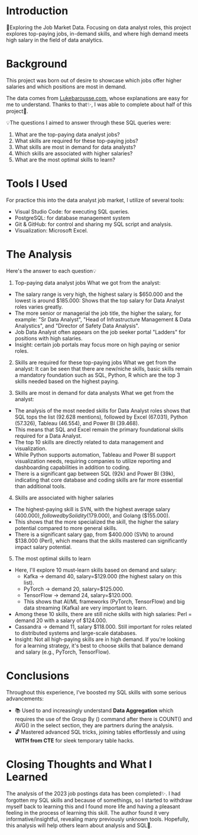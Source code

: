 # Introduction
🎨Exploring the Job Market Data. Focusing on data analyst roles, this project explores top-paying jobs, in-demand skills, and where high demand meets high salary in the field of data analytics.

# Background
This project was born out of desire to showcase which jobs offer higher salaries and which positions are most in demand.

The data comes from [Lukebarousse.com](https://www.youtube.com/@LukeBarousse), whose explanations are easy for me to understand. Thanks to that✨, I was able to complete about half of this project🎀.

💡The questions I aimed to answer through these SQL queries were:
1. What are the top-paying data analyst jobs?
2. What skills are required for these top-paying jobs?
3. What skills are most in demand for data analysts?
4. Which skills are associated with higher salaries?
5. What are the most optimal skills to learn?

# Tools I Used
For practice this into the data analyst job market, I utilize of several tools:
* Visual Studio Code: for executing SQL queries.
* PostgreSQL: for database management system
* Git & GitHub: for control and sharing my SQL script and analysis.
* Visualization: Microsoft Excel.

# The Analysis
Here's the answer to each question💡
1. Top-paying data analyst jobs
What we got from the analyst:
- The salary range is very high, the highest salary is $650.000 and the lowest is around $185.000: Shows that the top salary for Data Analyst roles varies greatly.
- The more senior or managerial the job title, the higher the salary, for example:
"Sr Data Analyst", "Head of Infrastructure Management & Data Analystics", and "Director of Safety Data Analysis".
- Job Data Analyst often appears on the job seeker portal "Ladders" for positions with high salaries.
- Insight: certain job portals may focus more on high paying or senior roles.

2. Skills are required for these top-paying jobs
What we get from the analyst:
It can be seen that there are new/niche skills, basic skills remain a mandatory foundation such as SQL, Python, R which are the top 3 skills needed based on the highest paying.

3. Skills are most in demand for data analysts
What we get from the analyst:
- The analysis of the most needed skills for Data Analyst roles shows that SQL tops the list (92.628 mentions), followed by Excel (67.031), Python (57.326), Tableau (46.554), and Power BI (39.468).
- This means that SQL and Excel remain the primary foundational skills required for a Data Analyst.
- The top 10 skills are directly related to data management and visualization.
- While Python supports automation, Tableau and Power BI support visualization needs, requiring companies to utilize reporting and dashboarding capabilities in addition to coding.
- There is a significant gap between SQL (92k) and Power BI (39k), indicating that core database and coding skills are far more essential than additional tools.

4. Skills are associated with higher salaries
- The highest-paying skill is SVN, with the highest average salary ($400.000), followed by Solidity ($179.000), and Golang ($155.000).
- This shows that the more specialized the skill, the higher the salary potential compared to more general skills.
- There is a significant salary gap, from $400.000 (SVN) to around $138.000 (Perl), which means that the skills mastered can significantly impact salary potential.

5. The most optimal skills to learn
- Here, I'll explore 10 must-learn skills based on demand and salary:
  * Kafka → demand 40, salary=$129.000 (the highest salary on this list).
  * PyTorch → demand 20, salary=$125.000.
  * TensorFlow → demand 24, salary=$120.000.
  * This shows that AI/ML frameworks (PyTorch, TensorFlow) and big data streaming (Kafka) are very important to learn.
- Among these 10 skills, there are still niche skills with high salaries: Perl = demand 20 with a salary of $124.000.
- Cassandra → demand 11, salary $118.000. Still important for roles related to distributed systems and large-scale databases.
- Insight: Not all high-paying skills are in high demand. If you're looking for a learning strategy, it's best to choose skills that balance demand and salary (e.g., PyTorch, TensorFlow).

# Conclusions
Throughout this experience, I’ve boosted my SQL skills with some serious advancements:
- 📚 Used to and increasingly understand **Data Aggregation** which requires the use of the Group By () command after there is COUNT() and AVG() in the select section, they are partners during the analysis.
- 🔓 Mastered advanced SQL tricks, joining tables effortlessly and using **WITH from CTE** for sleek temporary table hacks.

# Closing Thoughts and What I Learned
The analysis of the 2023 job postings data has been completed✨. I had forgotten my SQL skills and because of somethings, so I started to withdraw myself back to learning this and I found more life and having a pleasant feeling in the process of learning this skill. The author found it very informative/insightful, revealing many previously unknown tools. Hopefully, this analysis will help others learn about analysis and SQL🌷.





